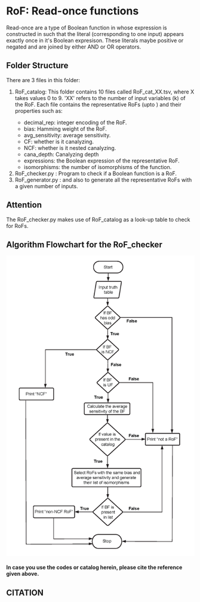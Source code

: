 # RoF: Read-once functions

Read-once are a type of Boolean function in whose expression is constructed in such that the literal (corresponding to one input) appears exactly once in it's Boolean expresison. These literals maybe positive or negated and are joined by either AND or OR operators.

## Folder Structure
There are 3 files in this folder:
  1. RoF_catalog: This folder contains 10 files called RoF_cat_XX.tsv, where X takes values 0 to 9. 'XX' refers to the number of input variables (k) of the RoF. Each file contains the representative RoFs (upto <bias img src="https://render.githubusercontent.com/render/math?math=2^{k-1}">) and their properties such as:
       * decimal_rep: integer encoding of the RoF.
       * bias: Hamming weight of the RoF.
       * avg_sensitivity: average sensitivity.
       * CF: whether is it canalyzing.
       * NCF: whether is it nested canalyzing.
       * cana_depth: Canalyzing depth
       * expressions: the Boolean expression of the representative RoF.
       * isomorphisms: the number of isomorphisms of the function.
  2. RoF_checker.py : Program to check if a Boolean function is a RoF.
  3. RoF_generator.py : and also to generate all the representative RoFs with a given number of inputs.

## Attention
The RoF_checker.py makes use of RoF_catalog as a look-up table to check for RoFs. 

## Algorithm Flowchart for the RoF_checker
<img src="RoF_checker_flowchart.png">
  
#### In case you use the codes or catalog herein, please cite the reference given above.
## CITATION

